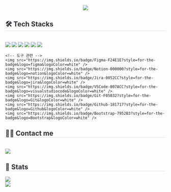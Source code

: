 <div align="center">
  <img
    src="https://capsule-render.vercel.app/api?type=transparent&color=gradient&height=120&text=Sasha%20UX%20Engineer&animation=fadeIn&fontColor=ff349d&fontSize=60" />
</div>

<div style="text-align: left;">
  <h2 style="border-bottom: 1px solid #d8dee4; color: #282d33;"> 🛠️ Tech Stacks </h2> <br>
  <div style="text-align: left;">
    <!-- 개발 관련 -->
    <img src="https://img.shields.io/badge/React-0180ff?style=for-the-badge&logo=React&logoColor=white" />
    <img src="https://img.shields.io/badge/Vue-4FC08D?style=for-the-badge&logo=Vue.js&logoColor=white" />
    <img src="https://img.shields.io/badge/Javascript-F7DF1E?style=for-the-badge&logo=javascript&logoColor=black" />
    <img src="https://img.shields.io/badge/Typescript-3178C6?style=for-the-badge&logo=typescript&logoColor=white" />
    <img src="https://img.shields.io/badge/TailwindCSS-06B6D4?style=for-the-badge&logo=tailwindcss&logoColor=white" />
    <img src="https://img.shields.io/badge/SCSS-CC6699?style=for-the-badge&logo=sass&logoColor=white" />

    <!-- 도구 관련 -->
    <img src="https://img.shields.io/badge/Figma-F24E1E?style=for-the-badge&logo=figma&logoColor=white" />
    <img src="https://img.shields.io/badge/Notion-000000?style=for-the-badge&logo=notion&logoColor=white" />
    <img src="https://img.shields.io/badge/Jira-0052CC?style=for-the-badge&logo=jira&logoColor=white" />
    <img src="https://img.shields.io/badge/VSCode-007ACC?style=for-the-badge&logo=visualstudiocode&logoColor=white" />
    <img src="https://img.shields.io/badge/Git-F05032?style=for-the-badge&logo=Git&logoColor=white" />
    <img src="https://img.shields.io/badge/Github-181717?style=for-the-badge&logo=Github&logoColor=white" />
    <img src="https://img.shields.io/badge/Bootstrap-7952B3?style=for-the-badge&logo=Bootstrap&logoColor=white" />
  </div>
</div>

<div style="text-align: left;">
  <h2 style="border-bottom: 1px solid #d8dee4; color: #282d33;"> 🧑‍💻 Contact me </h2>
  <br>
  <div style="text-align: left;">
    <a href="https://www.linkedin.com/in/sashapark/" target="_blank">
      <img
        src="https://img.shields.io/badge/LinkedIn-0A66C2?style=for-the-badge&logo=LinkedIn&logoColor=white" />
    </a>
    <!-- 추가 연락처도 여기에 넣을 수 있어 -->
  </div>
</div>

<div style="text-align: left;">
  <h2 style="border-bottom: 1px solid #d8dee4; color: #282d33;"> 🏅 Stats </h2>
  <div style="text-align: left;">
    <img
      src="https://github-readme-stats.vercel.app/api/top-langs/?username=sasha-designer&layout=compact&hide=Ruby&langs_count=8" />
    <br />
    <img src="https://github-readme-stats.vercel.app/api?username=sasha-designer&show_icons=true" />
  </div>
</div>
